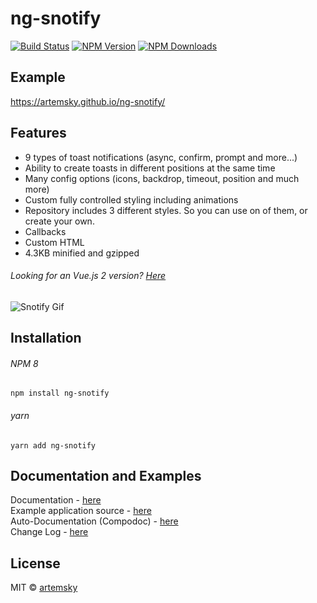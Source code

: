 # ng-snotify

[![Build Status](https://circleci.com/gh/megamanhxh/ng-snotify/tree/master.svg?style=svg)](https://app.circleci.com/pipelines/github/megamanhxh/ng-snotify)
[![NPM Version](https://img.shields.io/npm/v/ng-snotify.svg)](https://www.npmjs.com/package/ng-snotify)
[![NPM Downloads](https://img.shields.io/npm/dt/ng-snotify.svg)](https://www.npmjs.com/package/ng-snotify)

## Example
https://artemsky.github.io/ng-snotify/


## Features

- 9 types of toast notifications (async, confirm, prompt and more...)
- Ability to create toasts in different positions at the same time
- Many config options (icons, backdrop, timeout, position and much more)
- Custom fully controlled styling including animations
- Repository includes 3 different styles. So you can use on of them, or create your own.
- Callbacks
- Custom HTML
- 4.3KB minified and gzipped

###### Looking for an Vue.js 2 version? [Here](https://github.com/artemsky/vue-snotify/)

![Snotify Gif](https://thumbs.gfycat.com/SoftGranularDalmatian-size_restricted.gif)

## Installation

###### NPM 8
`npm install ng-snotify`

###### yarn
`yarn add ng-snotify`

## Documentation and Examples

Documentation - [here](https://megamanhxh.github.io/ng-snotify/documentation)  
Example application source - [here](https://github.com/megamanhxh/ng-snotify/tree/master/example/app)  
Auto-Documentation (Compodoc) - [here](https://megamanhxh.github.io/ng-snotify/compodoc/)  
Change Log - [here](https://github.com/megamanhxh/ng-snotify/blob/master/CHANGELOG.md)

## License

MIT © [artemsky](mailto:mr.artemsky@gmail.com)
